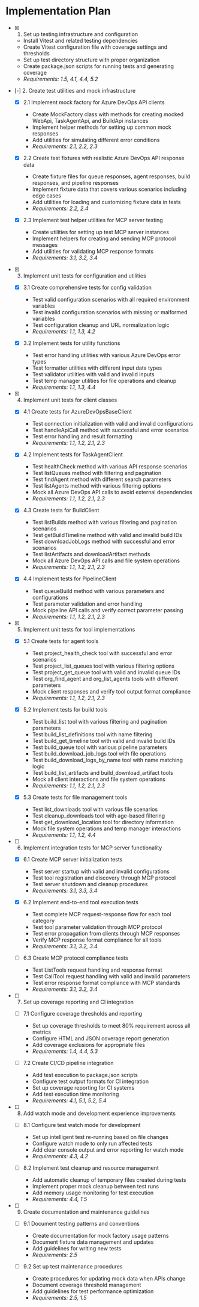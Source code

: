 # Implementation Plan

- [x] 1. Set up testing infrastructure and configuration

  - Install Vitest and related testing dependencies
  - Create Vitest configuration file with coverage settings and thresholds
  - Set up test directory structure with proper organization
  - Create package.json scripts for running tests and generating coverage
  - _Requirements: 1.5, 4.1, 4.4, 5.2_

- [-] 2. Create test utilities and mock infrastructure

  - [x] 2.1 Implement mock factory for Azure DevOps API clients

    - Create MockFactory class with methods for creating mocked WebApi, TaskAgentApi, and BuildApi instances
    - Implement helper methods for setting up common mock responses
    - Add utilities for simulating different error conditions
    - _Requirements: 2.1, 2.2, 2.3_

  - [x] 2.2 Create test fixtures with realistic Azure DevOps API response data

    - Create fixture files for queue responses, agent responses, build responses, and pipeline responses
    - Implement fixture data that covers various scenarios including edge cases
    - Add utilities for loading and customizing fixture data in tests
    - _Requirements: 2.2, 2.4_

  - [x] 2.3 Implement test helper utilities for MCP server testing
    - Create utilities for setting up test MCP server instances
    - Implement helpers for creating and sending MCP protocol messages
    - Add utilities for validating MCP response formats
    - _Requirements: 3.1, 3.2, 3.4_

- [x] 3. Implement unit tests for configuration and utilities

  - [x] 3.1 Create comprehensive tests for config validation

    - Test valid configuration scenarios with all required environment variables
    - Test invalid configuration scenarios with missing or malformed variables
    - Test configuration cleanup and URL normalization logic
    - _Requirements: 1.1, 1.3, 4.2_

  - [x] 3.2 Implement tests for utility functions
    - Test error handling utilities with various Azure DevOps error types
    - Test formatter utilities with different input data types
    - Test validator utilities with valid and invalid inputs
    - Test temp manager utilities for file operations and cleanup
    - _Requirements: 1.1, 1.3, 4.4_

- [x] 4. Implement unit tests for client classes

  - [x] 4.1 Create tests for AzureDevOpsBaseClient

    - Test connection initialization with valid and invalid configurations
    - Test handleApiCall method with successful and error scenarios
    - Test error handling and result formatting
    - _Requirements: 1.1, 1.2, 2.1, 2.3_

  - [x] 4.2 Implement tests for TaskAgentClient

    - Test healthCheck method with various API response scenarios
    - Test listQueues method with filtering and pagination
    - Test findAgent method with different search parameters
    - Test listAgents method with various filtering options
    - Mock all Azure DevOps API calls to avoid external dependencies
    - _Requirements: 1.1, 1.2, 2.1, 2.3_

  - [x] 4.3 Create tests for BuildClient

    - Test listBuilds method with various filtering and pagination scenarios
    - Test getBuildTimeline method with valid and invalid build IDs
    - Test downloadJobLogs method with successful and error scenarios
    - Test listArtifacts and downloadArtifact methods
    - Mock all Azure DevOps API calls and file system operations
    - _Requirements: 1.1, 1.2, 2.1, 2.3_

  - [x] 4.4 Implement tests for PipelineClient
    - Test queueBuild method with various parameters and configurations
    - Test parameter validation and error handling
    - Mock pipeline API calls and verify correct parameter passing
    - _Requirements: 1.1, 1.2, 2.1, 2.3_

- [x] 5. Implement unit tests for tool implementations

  - [x] 5.1 Create tests for agent tools

    - Test project_health_check tool with successful and error scenarios
    - Test project_list_queues tool with various filtering options
    - Test project_get_queue tool with valid and invalid queue IDs
    - Test org_find_agent and org_list_agents tools with different parameters
    - Mock client responses and verify tool output format compliance
    - _Requirements: 1.1, 1.2, 2.1, 2.3_

  - [x] 5.2 Implement tests for build tools

    - Test build_list tool with various filtering and pagination parameters
    - Test build_list_definitions tool with name filtering
    - Test build_get_timeline tool with valid and invalid build IDs
    - Test build_queue tool with various pipeline parameters
    - Test build_download_job_logs tool with file operations
    - Test build_download_logs_by_name tool with name matching logic
    - Test build_list_artifacts and build_download_artifact tools
    - Mock all client interactions and file system operations
    - _Requirements: 1.1, 1.2, 2.1, 2.3_

  - [x] 5.3 Create tests for file management tools
    - Test list_downloads tool with various file scenarios
    - Test cleanup_downloads tool with age-based filtering
    - Test get_download_location tool for directory information
    - Mock file system operations and temp manager interactions
    - _Requirements: 1.1, 1.2, 4.4_

- [ ] 6. Implement integration tests for MCP server functionality

  - [x] 6.1 Create MCP server initialization tests

    - Test server startup with valid and invalid configurations
    - Test tool registration and discovery through MCP protocol
    - Test server shutdown and cleanup procedures
    - _Requirements: 3.1, 3.3, 3.4_

  - [x] 6.2 Implement end-to-end tool execution tests

    - Test complete MCP request-response flow for each tool category
    - Test tool parameter validation through MCP protocol
    - Test error propagation from clients through MCP responses
    - Verify MCP response format compliance for all tools
    - _Requirements: 3.1, 3.2, 3.4_

  - [ ] 6.3 Create MCP protocol compliance tests
    - Test ListTools request handling and response format
    - Test CallTool request handling with valid and invalid parameters
    - Test error response format compliance with MCP standards
    - _Requirements: 3.1, 3.2, 3.4_

- [ ] 7. Set up coverage reporting and CI integration

  - [ ] 7.1 Configure coverage thresholds and reporting

    - Set up coverage thresholds to meet 80% requirement across all metrics
    - Configure HTML and JSON coverage report generation
    - Add coverage exclusions for appropriate files
    - _Requirements: 1.4, 4.4, 5.3_

  - [ ] 7.2 Create CI/CD pipeline integration
    - Add test execution to package.json scripts
    - Configure test output formats for CI integration
    - Set up coverage reporting for CI systems
    - Add test execution time monitoring
    - _Requirements: 4.1, 5.1, 5.2, 5.4_

- [ ] 8. Add watch mode and development experience improvements

  - [ ] 8.1 Configure test watch mode for development

    - Set up intelligent test re-running based on file changes
    - Configure watch mode to only run affected tests
    - Add clear console output and error reporting for watch mode
    - _Requirements: 4.3, 4.2_

  - [ ] 8.2 Implement test cleanup and resource management
    - Add automatic cleanup of temporary files created during tests
    - Implement proper mock cleanup between test runs
    - Add memory usage monitoring for test execution
    - _Requirements: 4.4, 1.5_

- [ ] 9. Create documentation and maintenance guidelines

  - [ ] 9.1 Document testing patterns and conventions

    - Create documentation for mock factory usage patterns
    - Document fixture data management and updates
    - Add guidelines for writing new tests
    - _Requirements: 2.5_

  - [ ] 9.2 Set up test maintenance procedures
    - Create procedures for updating mock data when APIs change
    - Document coverage threshold management
    - Add guidelines for test performance optimization
    - _Requirements: 2.5, 1.5_

